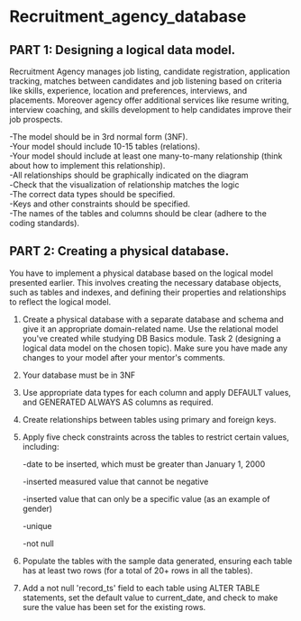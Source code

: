 # Recruitment_agency_database
## PART 1: Designing a logical data model.
Recruitment Agency manages job listing, candidate registration, application tracking, matches between candidates
and job listening based on criteria like skills, experience, location and preferences, interviews, and placements.
Moreover agency offer additional services like resume writing, interview coaching, and skills development to help
candidates improve their job prospects.

-The model should be in 3rd normal form (3NF).  
-Your model should include 10-15 tables (relations).  
-Your model should include at least one many-to-many relationship (think about how to implement this relationship).  
-All relationships  should be graphically indicated on the diagram  
-Сheck that the visualization of relationship matches the logic  
-The correct data types should be specified.  
-Keys and other constraints should be specified.  
-The names of the tables and columns should be clear (adhere to the coding standards).

## PART 2: Creating a physical database.
You have to implement a physical database based on the logical model presented earlier. This involves creating the necessary database objects, such as tables and indexes, and defining their properties and relationships to reflect the logical model.


1. Create a physical database with a separate database and schema and give it an appropriate domain-related name. Use the relational model you've created while studying DB Basics module. Task 2 (designing a logical data model on the chosen topic). Make sure you have made any changes to your model after your mentor's comments.
2. Your database must be in 3NF
3. Use appropriate data types for each column and apply DEFAULT values, and GENERATED ALWAYS AS columns as required.
4. Create relationships between tables using primary and foreign keys.
5. Apply five check constraints across the tables to restrict certain values, including:

   -date to be inserted, which must be greater than January 1, 2000
   
   -inserted measured value that cannot be negative
   
   -inserted value that can only be a specific value (as an example of gender)
   
   -unique
   
   -not null
7. Populate the tables with the sample data generated, ensuring each table has at least two rows (for a total of 20+ rows in all the tables).
8. Add a not null 'record_ts' field to each table using ALTER TABLE statements, set the default value to current_date, and check to make sure the value has been set for the existing rows.





